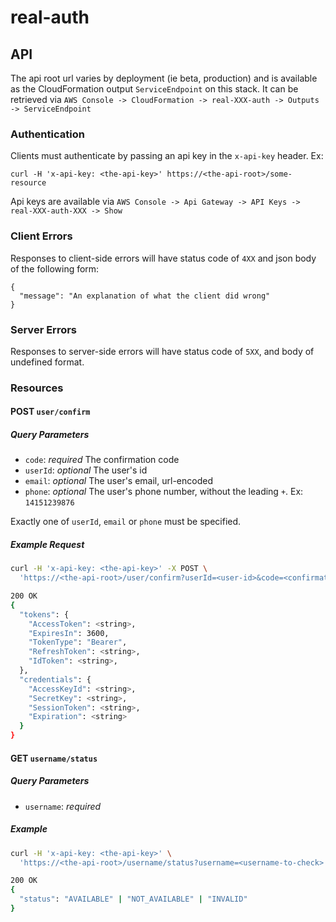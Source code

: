 # real-auth

## API

The api root url varies by deployment (ie beta, production) and is available as the CloudFormation output `ServiceEndpoint` on this stack. It can be retrieved via `AWS Console -> CloudFormation -> real-XXX-auth -> Outputs -> ServiceEndpoint`

### Authentication

Clients must authenticate by passing an api key in the `x-api-key` header. Ex:

```
curl -H 'x-api-key: <the-api-key>' https://<the-api-root>/some-resource
```

Api keys are available via `AWS Console -> Api Gateway -> API Keys -> real-XXX-auth-XXX -> Show`

### Client Errors

Responses to client-side errors will have status code of `4XX` and json body of the following form:

```
{
  "message": "An explanation of what the client did wrong"
}
```

### Server Errors

Responses to server-side errors will have status code of `5XX`, and body of undefined format.

### Resources

#### POST `user/confirm`

##### Query Parameters

  - `code`: _required_ The confirmation code
  - `userId`: _optional_ The user's id
  - `email`: _optional_ The user's email, url-encoded
  - `phone`: _optional_ The user's phone number, without the leading `+`. Ex: `14151239876`

Exactly one of `userId`, `email` or `phone` must be specified.

##### Example Request

```sh
curl -H 'x-api-key: <the-api-key>' -X POST \
  'https://<the-api-root>/user/confirm?userId=<user-id>&code=<confirmation-code>'
```

```sh
200 OK
{
  "tokens": {
    "AccessToken": <string>,
    "ExpiresIn": 3600,
    "TokenType": "Bearer",
    "RefreshToken": <string>,
    "IdToken": <string>,
  },
  "credentials": {
    "AccessKeyId": <string>,
    "SecretKey": <string>,
    "SessionToken": <string>,
    "Expiration": <string>
  }
}
```

#### GET `username/status`

##### Query Parameters

  - `username`: _required_

##### Example

```sh
curl -H 'x-api-key: <the-api-key>' \
  'https://<the-api-root>/username/status?username=<username-to-check>'
```

```sh
200 OK
{
  "status": "AVAILABLE" | "NOT_AVAILABLE" | "INVALID"
}
```

